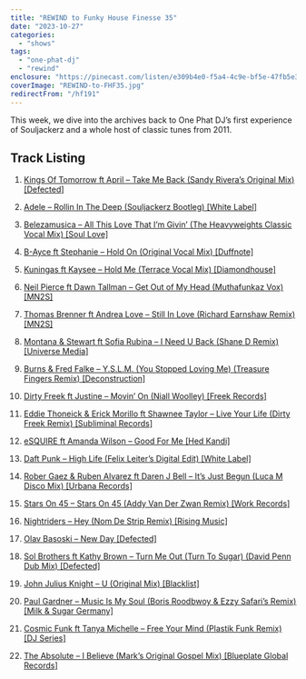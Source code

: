 ```yaml
---
title: "REWIND to Funky House Finesse 35"
date: "2023-10-27"
categories:
  - "shows"
tags:
  - "one-phat-dj"
  - "rewind"
enclosure: "https://pinecast.com/listen/e309b4e0-f5a4-4c9e-bf5e-47fb5e3f7ef9.mp3 115205279 audio/mpeg "
coverImage: "REWIND-to-FHF35.jpg"
redirectFrom: "/hf191"
---
```


This week, we dive into the archives back to One Phat DJ’s first experience of Souljackerz and a whole host of classic tunes from 2011.

## Track Listing

1. [Kings Of Tomorrow ft April – Take Me Back (Sandy Rivera’s Original Mix) \[Defected\]](https://www.traxsource.com/index.php?act=show&fc=tpage&cr=titles&cv=81275)

2. [Adele – Rollin In The Deep (Souljackerz Bootleg) \[White Label\]](https://soundcloud.com/souljackerz/adele-rollin-in-the-deep-souljackerz-boot)

3. [Belezamusica – All This Love That I’m Givin’ (The Heavyweights Classic Vocal Mix) \[Soul Love\]](https://www.traxsource.com/index.php?act=show&fc=tpage&cr=titles&cv=68611)

4. [B-Ayce ft Stephanie – Hold On (Original Vocal Mix) \[Duffnote\]](https://www.traxsource.com/index.php?act=show&fc=tpage&cr=titles&cv=75711&referrer=onephatdj)

5. [Kuningas ft Kaysee – Hold Me (Terrace Vocal Mix) \[Diamondhouse\]](https://www.traxsource.com/index.php?act=show&fc=tpage&cr=titles&cv=79608&referrer=onephatdj)

6. [Neil Pierce ft Dawn Tallman – Get Out of My Head (Muthafunkaz Vox) \[MN2S\]](https://www.traxsource.com/index.php?act=show&fc=tpage&cr=titles&cv=79392&referrer=onephatdj)

7. [Thomas Brenner ft Andrea Love – Still In Love (Richard Earnshaw Remix) \[MN2S\]](https://www.traxsource.com/index.php?act=show&fc=tpage&cr=titles&cv=81378&alias=upfront&referrer=onephatdj)

8. [Montana & Stewart ft Sofia Rubina – I Need U Back (Shane D Remix) \[Universe Media\]](https://www.traxsource.com/index.php?act=show&fc=tpage&cr=titles&cv=82261)

9. [Burns & Fred Falke – Y.S.L.M. (You Stopped Loving Me) (Treasure Fingers Remix) \[Deconstruction\]](https://www.amazon.co.uk/gp/product/B004EBNCPG?ie=UTF8&tag=onephatdj-21&linkCode=as2&camp=1634&creative=19450&creativeASIN=B004EBNCPG)

10. [Dirty Freek ft Justine – Movin’ On (Niall Woolley) \[Freek Records\]](https://onephatdj.trackitdown.net/genre/house/track/2948970.html)

11. [Eddie Thoneick & Erick Morillo ft Shawnee Taylor – Live Your Life (Dirty Freek Remix) \[Subliminal Records\]](https://www.beatport.com/en-US/html/content/release/detail/242934/live-your-life)

12. [eSQUIRE ft Amanda Wilson – Good For Me \[Hed Kandi\]](https://www.djdownload.com/mp3-detail/Esquire/Good+For+Me/Hed+Kandi/3504554)

13. [Daft Punk – High Life (Felix Leiter’s Digital Edit) \[White Label\]](https://djfelixleiter.tumblr.com/post/2435195623/daft-punk-high-life-felix-leiters-digital)

14. [Rober Gaez & Ruben Alvarez ft Daren J Bell – It’s Just Begun (Luca M Disco Mix) \[Urbana Records\]](https://onephatdj.trackitdown.net/genre/house/track/2990626.html)

15. [Stars On 45 – Stars On 45 (Addy Van Der Zwan Remix) \[Work Records\]](https://www.traxsource.com/index.php?act=show&fc=tpage&cr=titles&cv=79459&referrer=onephatdj)

16. [Nightriders – Hey (Nom De Strip Remix) \[Rising Music\]](https://onephatdj.trackitdown.net/genre/house/track/2924800.html)

17. [Olav Basoski – New Day \[Defected\]](https://www.traxsource.com/index.php?act=show&fc=tpage&cr=titles&cv=82215)

18. [Sol Brothers ft Kathy Brown – Turn Me Out (Turn To Sugar) (David Penn Dub Mix) \[Defected\]](https://www.traxsource.com/index.php?act=show&fc=tpage&cr=titles&cv=74162&alias=new_rel&referrer=onephatdj)

19. [John Julius Knight – U (Original Mix) \[Blacklist\]](https://www.traxsource.com/index.php?act=show&fc=tpage&cr=titles&cv=83128&referrer=onephatdj)

20. [Paul Gardner – Music Is My Soul (Boris Roodbwoy & Ezzy Safari’s Remix) \[Milk & Sugar Germany\]](https://www.djdownload.com/mp3-detail/Paul+Gardner/Music+In+My+Soul/Milk++Sugar+Germany/3440211)

21. [Cosmic Funk ft Tanya Michelle – Free Your Mind (Plastik Funk Remix) \[DJ Series\]](https://onephatdj.trackitdown.net/genre/house/track/2967746.html)

22. [The Absolute – I Believe (Mark’s Original Gospel Mix) \[Blueplate Global Records\]](https://clkuk.tradedoubler.com/click?p=23708&a=1254950&url=http%3A%2F%2Fitunes.apple.com%2Fus%2Falbum%2Fi-believe-feat-suzanne-palmer%2Fid309740583%3Fuo%3D4%26partnerId%3D2003)
